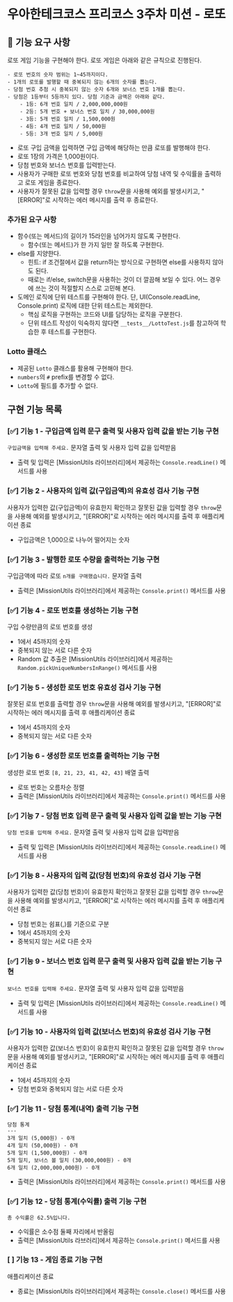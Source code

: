 # 우아한테크코스 프리코스 3주차 미션 - 로또 

## 🚀 기능 요구 사항

로또 게임 기능을 구현해야 한다. 로또 게임은 아래와 같은 규칙으로 진행된다.

```
- 로또 번호의 숫자 범위는 1~45까지이다.
- 1개의 로또를 발행할 때 중복되지 않는 6개의 숫자를 뽑는다.
- 당첨 번호 추첨 시 중복되지 않는 숫자 6개와 보너스 번호 1개를 뽑는다.
- 당첨은 1등부터 5등까지 있다. 당첨 기준과 금액은 아래와 같다.
    - 1등: 6개 번호 일치 / 2,000,000,000원
    - 2등: 5개 번호 + 보너스 번호 일치 / 30,000,000원
    - 3등: 5개 번호 일치 / 1,500,000원
    - 4등: 4개 번호 일치 / 50,000원
    - 5등: 3개 번호 일치 / 5,000원
```

- 로또 구입 금액을 입력하면 구입 금액에 해당하는 만큼 로또를 발행해야 한다.
- 로또 1장의 가격은 1,000원이다.
- 당첨 번호와 보너스 번호를 입력받는다.
- 사용자가 구매한 로또 번호와 당첨 번호를 비교하여 당첨 내역 및 수익률을 출력하고 로또 게임을 종료한다.
- 사용자가 잘못된 값을 입력할 경우 `throw`문을 사용해 예외를 발생시키고, "[ERROR]"로 시작하는 에러 메시지를 출력 후 종료한다.

### 추가된 요구 사항

- 함수(또는 메서드)의 길이가 15라인을 넘어가지 않도록 구현한다.
  - 함수(또는 메서드)가 한 가지 일만 잘 하도록 구현한다.
- else를 지양한다.
  - 힌트: if 조건절에서 값을 return하는 방식으로 구현하면 else를 사용하지 않아도 된다.
  - 때로는 if/else, switch문을 사용하는 것이 더 깔끔해 보일 수 있다. 어느 경우에 쓰는 것이 적절할지 스스로 고민해 본다.
- 도메인 로직에 단위 테스트를 구현해야 한다. 단, UI(Console.readLine, Console.print) 로직에 대한 단위 테스트는 제외한다.
  - 핵심 로직을 구현하는 코드와 UI를 담당하는 로직을 구분한다.
  - 단위 테스트 작성이 익숙하지 않다면 `__tests__/LottoTest.js`를 참고하여 학습한 후 테스트를 구현한다.

### Lotto 클래스

- 제공된 `Lotto` 클래스를 활용해 구현해야 한다.
- `numbers`의 `#` prefix를 변경할 수 없다.
- `Lotto`에 필드를 추가할 수 없다.

## 구현 기능 목록

### [✅] 기능 1 - 구입금액 입력 문구 출력 및 사용자 입력 값을 받는 기능 구현

`구입금액을 입력해 주세요.` 문자열 출력 및 사용자 입력 값을 입력받음

- 출력 및 입력은 [MissionUtils 라이브러리]에서 제공하는 `Console.readLine()` 메서드를 사용

### [✅] 기능 2 - 사용자의 입력 값(구입금액)의 유효성 검사 기능 구현

사용자가 입력한 값(구입금액)이 유효한지 확인하고 잘못된 값을 입력할 경우 `throw`문을 사용해 예외를 발생시키고, "[ERROR]"로 시작하는 에러 메시지를 출력 후 애플리케이션 종료

- 구입금액은 1,000으로 나누어 떨어지는 숫자

### [✅] 기능 3 - 발행한 로또 수량을 출력하는 기능 구현

구입금액에 따라 로또 `n개를 구매했습니다.` 문자열 출력

- 출력은 [MissionUtils 라이브러리]에서 제공하는 `Console.print()` 메서드를 사용

### [✅] 기능 4 - 로또 번호를 생성하는 기능 구현

구입 수량만큼의 로또 번호를 생성

- 1에서 45까지의 숫자
- 중복되지 않는 서로 다른 숫자
- Random 값 추출은 [MissionUtils 라이브러리]에서 제공하는 `Random.pickUniqueNumbersInRange()` 메서드를 사용

### [✅] 기능 5 - 생성한 로또 번호 유효성 검사 기능 구현

잘못된 로또 번호를 출력할 경우 `throw`문을 사용해 예외를 발생시키고, "[ERROR]"로 시작하는 에러 메시지를 출력 후 애플리케이션 종료

- 1에서 45까지의 숫자
- 중복되지 않는 서로 다른 숫자

### [✅] 기능 6 - 생성한 로또 번호를 출력하는 기능 구현

생성한 로또 번호 `[8, 21, 23, 41, 42, 43]` 배열 출력

- 로또 번호는 오름차순 정렬
- 출력은 [MissionUtils 라이브러리]에서 제공하는 `Console.print()` 메서드를 사용

### [✅] 기능 7 - 당첨 번호 입력 문구 출력 및 사용자 입력 값을 받는 기능 구현

`당첨 번호를 입력해 주세요.` 문자열 출력 및 사용자 입력 값을 입력받음

- 출력 및 입력은 [MissionUtils 라이브러리]에서 제공하는 `Console.readLine()` 메서드를 사용

### [✅] 기능 8 - 사용자의 입력 값(당첨 번호)의 유효성 검사 기능 구현

사용자가 입력한 값(당첨 번호)이 유효한지 확인하고 잘못된 값을 입력할 경우 `throw`문을 사용해 예외를 발생시키고, "[ERROR]"로 시작하는 에러 메시지를 출력 후 애플리케이션 종료

- 당첨 번호는 쉼표(,)를 기준으로 구분
- 1에서 45까지의 숫자
- 중복되지 않는 서로 다른 숫자

### [✅] 기능 9 - 보너스 번호 입력 문구 출력 및 사용자 입력 값을 받는 기능 구현

`보너스 번호를 입력해 주세요.` 문자열 출력 및 사용자 입력 값을 입력받음

- 출력 및 입력은 [MissionUtils 라이브러리]에서 제공하는 `Console.readLine()` 메서드를 사용

### [✅] 기능 10 - 사용자의 입력 값(보너스 번호)의 유효성 검사 기능 구현

사용자가 입력한 값(보너스 번호)이 유효한지 확인하고 잘못된 값을 입력할 경우 `throw`문을 사용해 예외를 발생시키고, "[ERROR]"로 시작하는 에러 메시지를 출력 후 애플리케이션 종료

- 1에서 45까지의 숫자
- 당첨 번호와 중복되지 않는 서로 다른 숫자

### [✅] 기능 11 - 당첨 통계(내역) 출력 기능 구현

```
당첨 통계
---
3개 일치 (5,000원) - 0개
4개 일치 (50,000원) - 0개
5개 일치 (1,500,000원) - 0개
5개 일치, 보너스 볼 일치 (30,000,000원) - 0개
6개 일치 (2,000,000,000원) - 0개
```

- 출력은 [MissionUtils 라이브러리]에서 제공하는 `Console.print()` 메서드를 사용

### [✅] 기능 12 - 당첨 통계(수익률) 출력 기능 구현

`총 수익률은 62.5%입니다.`

- 수익률은 소수점 둘째 자리에서 반올림
- 출력은 [MissionUtils 라브러리]에서 제공하는 `Console.print()` 메서드를 사용

### [ ] 기능 13 - 게임 종료 기능 구현

애플리케이션 종료

- 종료는 [MissionUtils 라이브러리]에서 제공하는 `Console.close()` 메서드를 사용